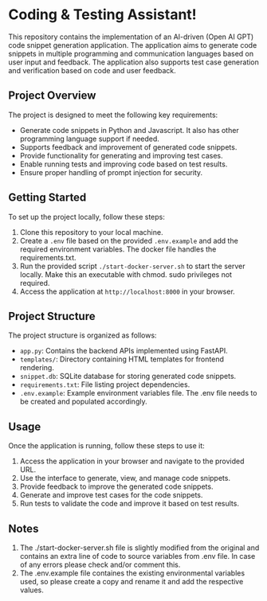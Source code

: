 # Coding & Testing Assistant!

This repository contains the implementation of an AI-driven (Open AI GPT) code snippet generation application. The application aims to generate code snippets in multiple programming and communication languages based on user input and feedback. The application also supports test case generation and verification based on code and user feedback.

## Project Overview

The project is designed to meet the following key requirements:

- Generate code snippets in Python and Javascript. It also has other programming language support if needed.
- Supports feedback and improvement of generated code snippets.
- Provide functionality for generating and improving test cases.
- Enable running tests and improving code based on test results.
- Ensure proper handling of prompt injection for security.

## Getting Started

To set up the project locally, follow these steps:

1. Clone this repository to your local machine.
2. Create a `.env` file based on the provided `.env.example` and add the required environment variables. The docker file handles the requirements.txt.
3. Run the provided script `./start-docker-server.sh` to start the server locally. Make this an executable with chmod. sudo privileges not required.
4. Access the application at `http://localhost:8000` in your browser.

## Project Structure

The project structure is organized as follows:

- `app.py`: Contains the backend APIs implemented using FastAPI.
- `templates/`: Directory containing HTML templates for frontend rendering.
- `snippet.db`: SQLite database for storing generated code snippets.
- `requirements.txt`: File listing project dependencies.
- `.env.example`: Example environment variables file. The .env file needs to be created and populated accordingly.

## Usage

Once the application is running, follow these steps to use it:

1. Access the application in your browser and navigate to the provided URL.
2. Use the interface to generate, view, and manage code snippets.
3. Provide feedback to improve the generated code snippets.
4. Generate and improve test cases for the code snippets.
5. Run tests to validate the code and improve it based on test results.

## Notes
1. The ./start-docker-server.sh file is slightly modified from the original and contains an extra line of code to source variables from .env file. In case of any errors please check and/or comment this.
2. The .env.example file containes the existing environmental variables used, so please create a copy and rename it and add the respective values.
